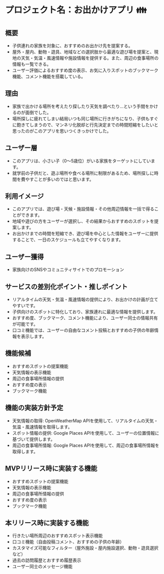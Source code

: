 # プロジェクト名：お出かけアプリ :family:

## 概要
 - 子供連れの家族を対象に、おすすめのお出かけ先を提案する。
 - 屋外・屋内、動物・遊具、地域などの選択肢から最適な遊び場を提案と、現地の天気・気温・風速情報や施設情報を提供する。また、周辺の食事場所の情報も一覧できる。
 - ユーザー評価によるおすすめ度の表示、お気に入りスポットのブックマーク機能、コメント機能を搭載している。

 ## 理由
 - 家族で出かける場所を考えたり探したり天気を調べたり…という手間をかけるのが面倒でした。
 - 場所探しに疲れてしまい結局いつも同じ場所に行きがちになり、子供もすぐに飽きてしまうので、マンネリ化脱却と行先決定までの時間短縮をしたいと思ったのがこのアプリを思いつくきっかけでした。

 ## ユーザー層
 - このアプリは、小さい子（0～5歳位）がいる家族をターゲットにしています。
 - 就学前の子供だと、遊ぶ場所や食べる場所に制限があるため、場所探しに時間を費やすことが多いのではと思います。

 ## 利用イメージ
 - このアプリでは、遊び場・天候・施設情報・その他周辺情報を一括で得ることができます。
 - 地域や遊びの方をユーザーが選択し、その結果からおすすめのスポットを提案します。
 - お出かけまでの時間を短縮でき、遊び場を中心とした情報をユーザーに提供することで、一日のスケジュールも立てやすくなります。

 ## ユーザー獲得
 - 家族向けのSNSやコミュニティサイトでのプロモーション

 ## サービスの差別化ポイント・推しポイント
 - リアルタイムの天気・気温・風速情報の提供により、お出かけの計画が立てやすいです。
 - 子供向けのスポットに特化しており、家族連れに最適な情報を提供します。
 - おすすめ度、ブックマーク、コメント機能により、ユーザー同士の情報共有が可能です。
 - 口コミ機能では、ユーザーの自由なコメント投稿とおすすめの子供の年齢情報を表示します。

 ## 機能候補
 - おすすめスポットの提案機能
 - 天気情報の表示機能
 - 周辺の食事場所情報の提供
 - おすすめ度の表示
 - ブックマーク機能

 ## 機能の実装方針予定
 - 天気情報の取得: OpenWeatherMap APIを使用して、リアルタイムの天気・気温・風速情報を取得します。
 - スポット情報の提供: Google Places APIを使用して、ユーザーの位置情報に基づいて提供します。
 - 周辺の食事場所情報: Google Places APIを使用して、周辺の食事場所情報を取得します。

 ## MVPリリース時に実装する機能
 - おすすめスポットの提案機能
 - 天気情報の表示機能
 - 周辺の食事場所情報の提供
 - おすすめ度の表示
 - ブックマーク機能

 ## 本リリース時に実装する機能
 - 行きたい場所周辺のおすすめスポット表示機能
 - 口コミ機能（自由投稿コメント、おすすめの子供の年齢）
 - カスタマイズ可能なフィルター（屋外施設・屋内施設選択、動物・遊具選択など）
 - 過去の訪問履歴とおすすめ履歴表示
 - ユーザー同士のメッセージ機能
